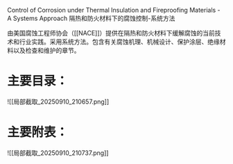 Control of Corrosion under Thermal Insulation and Fireproofing Materials - A Systems Approach
隔热和防火材料下的腐蚀控制-系统方法

由美国腐蚀工程师协会（[[NACE]]）提供在隔热和防火材料下缓解腐蚀的当前技术和行业实践。采用系统方法。包含有关腐蚀机理、机械设计、保护涂层、绝缘材料以及检查和维护的章节。

# 主要目录：

![[局部截取_20250910_210657.png]]

# 主要附表：

![[局部截取_20250910_210737.png]]


